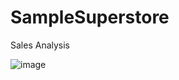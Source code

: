 # SampleSuperstore
Sales Analysis


![image](https://github.com/asmidazulkifli/SampleSuperstore/assets/127869781/861d0fd8-dd88-43dc-8f02-09ea2889b98d)

